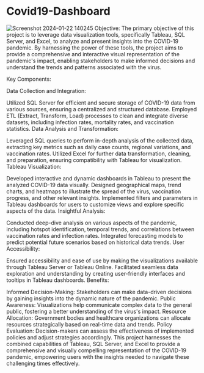 # Covid19-Dashboard
![Screenshot 2024-01-22 140245](https://github.com/RaushanKumar6917/Covid19-Dashboard/assets/107170304/c5006657-2958-4874-93a6-562bdb0dd72c)
Objective:
The primary objective of this project is to leverage data visualization tools, specifically Tableau, SQL Server, and Excel, to analyze and present insights into the COVID-19 pandemic. By harnessing the power of these tools, the project aims to provide a comprehensive and interactive visual representation of the pandemic's impact, enabling stakeholders to make informed decisions and understand the trends and patterns associated with the virus.

Key Components:

Data Collection and Integration:

Utilized SQL Server for efficient and secure storage of COVID-19 data from various sources, ensuring a centralized and structured database.
Employed ETL (Extract, Transform, Load) processes to clean and integrate diverse datasets, including infection rates, mortality rates, and vaccination statistics.
Data Analysis and Transformation:

Leveraged SQL queries to perform in-depth analysis of the collected data, extracting key metrics such as daily case counts, regional variations, and vaccination rates.
Utilized Excel for further data transformation, cleaning, and preparation, ensuring compatibility with Tableau for visualization.
Tableau Visualization:

Developed interactive and dynamic dashboards in Tableau to present the analyzed COVID-19 data visually.
Designed geographical maps, trend charts, and heatmaps to illustrate the spread of the virus, vaccination progress, and other relevant insights.
Implemented filters and parameters in Tableau dashboards for users to customize views and explore specific aspects of the data.
Insightful Analysis:

Conducted deep-dive analysis on various aspects of the pandemic, including hotspot identification, temporal trends, and correlations between vaccination rates and infection rates.
Integrated forecasting models to predict potential future scenarios based on historical data trends.
User Accessibility:

Ensured accessibility and ease of use by making the visualizations available through Tableau Server or Tableau Online.
Facilitated seamless data exploration and understanding by creating user-friendly interfaces and tooltips in Tableau dashboards.
Benefits:

Informed Decision-Making: Stakeholders can make data-driven decisions by gaining insights into the dynamic nature of the pandemic.
Public Awareness: Visualizations help communicate complex data to the general public, fostering a better understanding of the virus's impact.
Resource Allocation: Government bodies and healthcare organizations can allocate resources strategically based on real-time data and trends.
Policy Evaluation: Decision-makers can assess the effectiveness of implemented policies and adjust strategies accordingly.
This project harnesses the combined capabilities of Tableau, SQL Server, and Excel to provide a comprehensive and visually compelling representation of the COVID-19 pandemic, empowering users with the insights needed to navigate these challenging times effectively.
